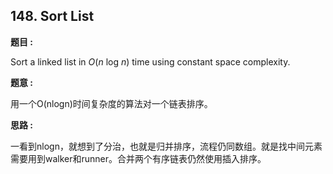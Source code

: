 ## 148. Sort List

**题目 :**

Sort a linked list in *O*(*n* log *n*) time using constant space complexity.

**题意 :**

用一个O(nlogn)时间复杂度的算法对一个链表排序。

**思路 :**

一看到nlogn，就想到了分治，也就是归并排序，流程仍同数组。就是找中间元素需要用到walker和runner。合并两个有序链表仍然使用插入排序。